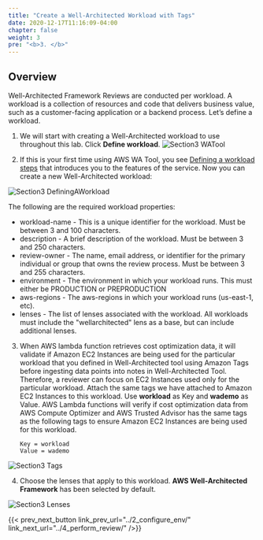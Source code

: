 ```yaml
---
title: "Create a Well-Architected Workload with Tags"
date: 2020-12-17T11:16:09-04:00
chapter: false
weight: 3
pre: "<b>3. </b>"
---
```

 
## Overview
Well-Architected Framework Reviews are conducted per workload. A workload is a collection of resources and code that delivers business value, such as a customer-facing application or a backend process. Let’s define a workload. 
 
1. We will start with creating a Well-Architected workload to use throughout this lab. Click **Define workload**.
![Section3 WATool](/watool/200_Integration_with_AWS_Compute_Optimizer_and_AWS_Trusted_Advisor/Images/section3/WATool.png)
 
2. If this is your first time using AWS WA Tool, you see [Defining a workload steps](https://docs.aws.amazon.com/wellarchitected/latest/userguide/define-workload.html) that introduces you to the features of the service. Now you can create a new Well-Architected workload:
 
![Section3 DefiningAWorkload](/watool/200_Integration_with_AWS_Compute_Optimizer_and_AWS_Trusted_Advisor/Images/section3/DefiningAWorkload.png)
 
The following are the required workload properties:
 
* workload-name - This is a unique identifier for the workload. Must be between 3 and 100 characters.
* description - A brief description of the workload. Must be between 3 and 250 characters.
* review-owner - The name, email address, or identifier for the primary individual or group that owns the review process. Must be between 3 and 255 characters.
* environment - The environment in which your workload runs. This must either be PRODUCTION or PREPRODUCTION
* aws-regions - The aws-regions in which your workload runs (us-east-1, etc).
* lenses - The list of lenses associated with the workload. All workloads must include the "wellarchitected" lens as a base, but can include additional lenses. 
 
3. When AWS lambda function retrieves cost optimization data, it will validate if Amazon EC2 Instances are being used for the particular workload that you defined in Well-Architected tool using Amazon Tags before ingesting data points into notes in Well-Architected Tool. Therefore, a reviewer can focus on EC2 Instances used only for the particular workload. Attach the same tags we have attached to Amazon EC2 Instances to this workload. Use **workload** as Key and **wademo** as Value.
AWS Lambda functions will verify if cost optimization data from AWS Compute Optimizer and AWS Trusted Advisor has the same tags as the following tags to ensure Amazon EC2 Instances are being used for this workload.
    ```
    Key = workload
    Value = wademo
    ```
![Section3 Tags](/watool/200_Integration_with_AWS_Compute_Optimizer_and_AWS_Trusted_Advisor/Images/section3/Tags.png)
 
4. Choose the lenses that apply to this workload. **AWS Well-Architected Framework** has been selected by default.
 
![Section3 Lenses](/watool/200_Integration_with_AWS_Compute_Optimizer_and_AWS_Trusted_Advisor/Images/section3/Lenses.png)
 
{{< prev_next_button link_prev_url="../2_configure_env/" link_next_url="../4_perform_review/" />}}
 
